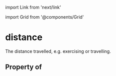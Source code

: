 import Link from 'next/link'
  
import Grid from '@components/Grid'

# distance

The distance travelled, e.g. exercising or travelling.

## Property of



